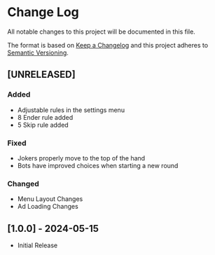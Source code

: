 # Change Log
All notable changes to this project will be documented in this file.
 
The format is based on [Keep a Changelog](http://keepachangelog.com/)
and this project adheres to [Semantic Versioning](http://semver.org/).

## [UNRELEASED]

### Added
- Adjustable rules in the settings menu
- 8 Ender rule added
- 5 Skip rule added

### Fixed
- Jokers properly move to the top of the hand
- Bots have improved choices when starting a new round

### Changed
- Menu Layout Changes
- Ad Loading Changes

## [1.0.0] - 2024-05-15

- Initial Release